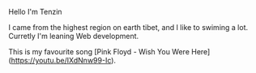 Hello I'm Tenzin 

I came from the highest region on earth tibet, and I like to swiming a lot. Curretly I'm leaning Web development.

This is my favourite song [Pink Floyd - Wish You Were Here] (https://youtu.be/IXdNnw99-Ic).